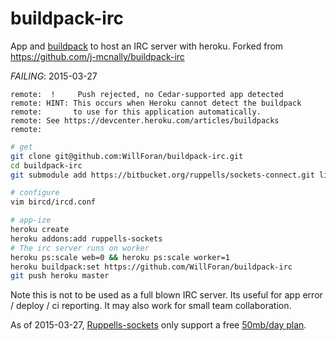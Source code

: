 buildpack-irc
=============

App and [buildpack](https://devcenter.heroku.com/articles/buildpack-api) to host an IRC server with heroku.
Forked from https://github.com/j-mcnally/buildpack-irc

*FAILING*: 2015-03-27
```
remote:  !     Push rejected, no Cedar-supported app detected
remote: HINT: This occurs when Heroku cannot detect the buildpack
remote:       to use for this application automatically.
remote: See https://devcenter.heroku.com/articles/buildpacks
remote: 
```


```bash
# get
git clone git@github.com:WillForan/buildpack-irc.git
cd buildpack-irc
git submodule add https://bitbucket.org/ruppells/sockets-connect.git lib/sockets-connect

# configure
vim bircd/ircd.conf 

# app-ize
heroku create
heroku addons:add ruppells-sockets
# The irc server runs on worker 
heroku ps:scale web=0 && heroku ps:scale worker=1
heroku buildpack:set https://github.com/WillForan/buildpack-irc
git push heroku master
```



Note this is not to be used as a full blown IRC server. Its useful for app error / deploy / ci reporting.
It may also work for small team collaboration.

As of 2015-03-27, [Ruppells-sockets](https://devcenter.heroku.com/articles/ruppells-sockets) only support a free [50mb/day plan](https://addons.heroku.com/ruppells-sockets).



